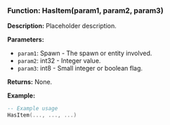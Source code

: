 ### Function: HasItem(param1, param2, param3)

**Description:**
Placeholder description.

**Parameters:**
- `param1`: Spawn - The spawn or entity involved.
- `param2`: int32 - Integer value.
- `param3`: int8 - Small integer or boolean flag.

**Returns:** None.

**Example:**

```lua
-- Example usage
HasItem(..., ..., ...)
```
